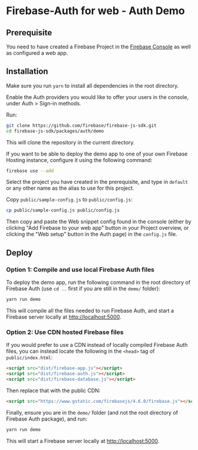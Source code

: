 # Firebase-Auth for web - Auth Demo

## Prerequisite

You need to have created a Firebase Project in the
[Firebase Console](https://firebase.google.com/console/) as well as configured a web app.

## Installation

Make sure you run `yarn` to install all dependencies in the root directory.

Enable the Auth providers you would like to offer your users in the console, under
Auth > Sign-in methods.

Run:

```bash
git clone https://github.com/firebase/firebase-js-sdk.git
cd firebase-js-sdk/packages/auth/demo
```

This will clone the repository in the current directory.

If you want to be able to deploy the demo app to one of your own Firebase Hosting instance,
configure it using the following command:

```bash
firebase use --add
```

Select the project you have created in the prerequisite, and type in `default` or
any other name as the alias to use for this project.

Copy `public/sample-config.js` to `public/config.js`:

```bash
cp public/sample-config.js public/config.js
```

Then copy and paste the Web snippet config found in the console (either by clicking "Add Firebase to
your web app" button in your Project overview, or clicking the "Web setup" button in the Auth page)
in the `config.js` file.

## Deploy

### Option 1: Compile and use local Firebase Auth files

To deploy the demo app, run the following command in the root directory of Firebase Auth (use `cd ..`
first if you are still in the `demo/` folder):

```bash
yarn run demo
```

This will compile all the files needed to run Firebase Auth, and start a Firebase server locally at
[http://localhost:5000](http://localhost:5000).

### Option 2: Use CDN hosted Firebase files

If you would prefer to use a CDN instead of locally compiled Firebase Auth files, you can instead
locate the following in the `<head>` tag of `public/index.html`:

```html
<script src="dist/firebase-app.js"></script>
<script src="dist/firebase-auth.js"></script>
<script src="dist/firebase-database.js"></script>
```

Then replace that with the public CDN:

```html
<script src="https://www.gstatic.com/firebasejs/4.6.0/firebase.js"></script>
```

Finally, ensure you are in the `demo/` folder (and not the root directory of Firebase Auth package),
and run:

```bash
yarn run demo
```

This will start a Firebase server locally at [http://localhost:5000](http://localhost:5000).
